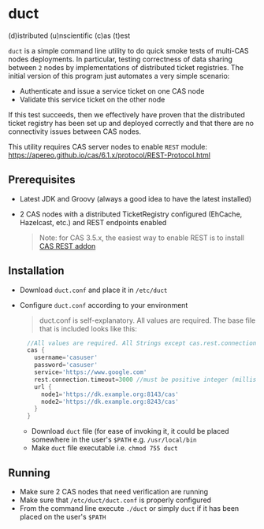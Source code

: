 # duct
(d)istributed (u)nscientific (c)as (t)est

`duct` is a simple command line utility to do quick smoke tests of multi-CAS nodes deployments. In particular, testing correctness of data sharing between `2` nodes by implementations of distributed ticket registries. The initial version of this program just automates a very simple scenario:

* Authenticate and issue a service ticket on one CAS node
* Validate this service ticket on the other node

If this test succeeds, then we effectively have proven that the distributed ticket registry has been set up and deployed correctly and that there are no connectivity issues between CAS nodes.

This utility requires CAS server nodes to enable `REST` module: https://apereo.github.io/cas/6.1.x/protocol/REST-Protocol.html

## Prerequisites

* Latest JDK and Groovy (always a good idea to have the latest installed)
* 2 CAS nodes with a distributed TicketRegistry configured (EhCache, Hazelcast, etc.) and REST endpoints enabled

  > Note: for CAS 3.5.x, the easiest way to enable REST is to install [CAS REST addon](https://github.com/unicon-cas-addons/cas35-addon-rest)

## Installation

* Download `duct.conf` and place it in `/etc/duct`
* Configure `duct.conf` according to your environment

  > duct.conf is self-explanatory. All values are required. The base file that is included looks like this:
  
  ```Groovy
    //All values are required. All Strings except cas.rest.connection.timeout
    cas {
      username='casuser'
      password='casuser'
      service='https://www.google.com'
      rest.connection.timeout=3000 //must be positive integer (milliseconds)
      url {
        node1='https://dk.example.org:8143/cas'
        node2='https://dk.example.org:8243/cas'
      }
    }
  ```
  * Download `duct` file (for ease of invoking it, it could be placed somewhere in the user's `$PATH` e.g. `/usr/local/bin`
  * Make `duct` file executable i.e. `chmod 755 duct`
  
## Running

* Make sure 2 CAS nodes that need verification are running
* Make sure that `/etc/duct/duct.conf` is properly configured
* From the command line execute `./duct` or simply `duct` if it has been placed on the user's `$PATH`
